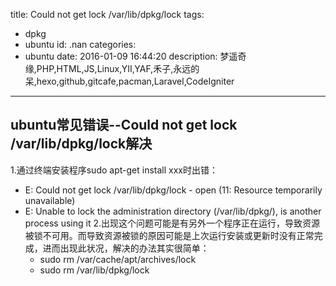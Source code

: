 title: Could not get lock /var/lib/dpkg/lock
tags:
  - dpkg
  - ubuntu
id: .nan
categories:
  - ubuntu
date: 2016-01-09 16:44:20
description: 梦遥奇缘,PHP,HTML,JS,Linux,YII,YAF,禾子,永远的呆,hexo,github,gitcafe,pacman,Laravel,CodeIgniter
---
## ubuntu常见错误--Could not get lock /var/lib/dpkg/lock解决
1.通过终端安装程序sudo apt-get install xxx时出错：
+ E: Could not get lock /var/lib/dpkg/lock - open (11: Resource temporarily unavailable)
+ E: Unable to lock the administration directory (/var/lib/dpkg/), is another process using it
2.出现这个问题可能是有另外一个程序正在运行，导致资源被锁不可用。而导致资源被锁的原因可能是上次运行安装或更新时没有正常完成，进而出现此状况，解决的办法其实很简单：
	+ sudo rm /var/cache/apt/archives/lock
	+ sudo rm /var/lib/dpkg/lock